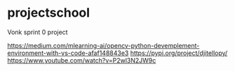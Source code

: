 # projectschool
Vonk sprint 0 project

https://medium.com/mlearning-ai/opencv-python-devemplement-environment-with-vs-code-afaf148843e3
https://pypi.org/project/djitellopy/
https://www.youtube.com/watch?v=P2wl3N2JW9c

